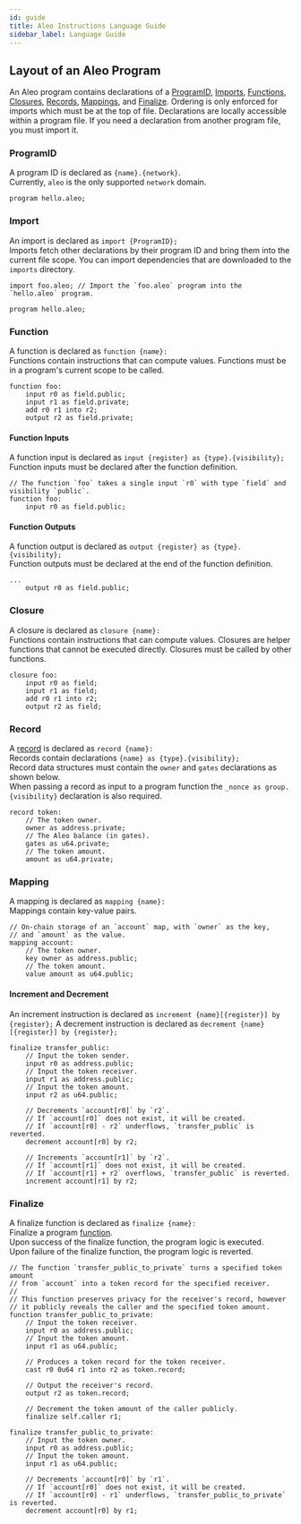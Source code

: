 ```yaml
---
id: guide
title: Aleo Instructions Language Guide
sidebar_label: Language Guide
---
```


## Layout of an Aleo Program

An Aleo program contains declarations of a [ProgramID](#programid), [Imports](#import), [Functions](#function), [Closures](#closure), [Records](#record),
[Mappings](#mapping), and [Finalize](#finalize). Ordering is only enforced for imports which must be at the top of file.
Declarations are locally accessible within a program file.
If you need a declaration from another program file, you must import it.

### ProgramID

A program ID is declared as `{name}.{network}`.  
Currently, `aleo` is the only supported `network` domain.

```leo
program hello.aleo;
```

### Import

An import is declared as `import {ProgramID};`  
Imports fetch other declarations by their program ID and bring them into the current file scope.
You can import dependencies that are downloaded to the `imports` directory.

```leo
import foo.aleo; // Import the `foo.aleo` program into the `hello.aleo` program.

program hello.aleo;
```

### Function

A function is declared as `function {name}:`  
Functions contain instructions that can compute values.
Functions must be in a program's current scope to be called.

```leo
function foo:
    input r0 as field.public;
    input r1 as field.private;
    add r0 r1 into r2;
    output r2 as field.private;
```

#### Function Inputs

A function input is declared as `input {register} as {type}.{visibility};`  
Function inputs must be declared after the function definition.

```leo
// The function `foo` takes a single input `r0` with type `field` and visibility `public`.
function foo:
    input r0 as field.public; 
```

#### Function Outputs

A function output is declared as `output {register} as {type}.{visibility};`  
Function outputs must be declared at the end of the function definition.

```leo
...
    output r0 as field.public;
```

### Closure

A closure is declared as `closure {name}:`  
Functions contain instructions that can compute values.
Closures are helper functions that cannot be executed directly. Closures must be called by other functions.

```leo
closure foo:
    input r0 as field;
    input r1 as field;
    add r0 r1 into r2;
    output r2 as field;
```

### Record

A [record](../concepts/records) is declared as `record {name}:`  
Records contain declarations `{name} as {type}.{visibility};`  
Record data structures must contain the `owner` and `gates` declarations as shown below.  
When passing a record as input to a program function the `_nonce as group.{visibility}` declaration is also required.

```leo
record token:
    // The token owner.
    owner as address.private;
    // The Aleo balance (in gates).
    gates as u64.private;
    // The token amount.
    amount as u64.private;
```

### Mapping

A mapping is declared as `mapping {name}:`  
Mappings contain key-value pairs.

```leo
// On-chain storage of an `account` map, with `owner` as the key,
// and `amount` as the value.
mapping account:
    // The token owner.
    key owner as address.public;
    // The token amount.
    value amount as u64.public;
```

#### Increment and Decrement
An increment instruction is declared as `increment {name}[{register}] by {register};`
A decrement instruction is declared as `decrement {name}[{register}] by {register};`

```leo
finalize transfer_public:
    // Input the token sender.
    input r0 as address.public;
    // Input the token receiver.
    input r1 as address.public;
    // Input the token amount.
    input r2 as u64.public;

    // Decrements `account[r0]` by `r2`.
    // If `account[r0]` does not exist, it will be created.
    // If `account[r0] - r2` underflows, `transfer_public` is reverted.
    decrement account[r0] by r2;

    // Increments `account[r1]` by `r2`.
    // If `account[r1]` does not exist, it will be created.
    // If `account[r1] + r2` overflows, `transfer_public` is reverted.
    increment account[r1] by r2;
```

### Finalize

A finalize function is declared as `finalize {name}:`  
Finalize a program [function](#function).  
Upon success of the finalize function, the program logic is executed.  
Upon failure of the finalize function, the program logic is reverted.  

```leo
// The function `transfer_public_to_private` turns a specified token amount
// from `account` into a token record for the specified receiver.
// 
// This function preserves privacy for the receiver's record, however
// it publicly reveals the caller and the specified token amount.
function transfer_public_to_private:
    // Input the token receiver.
    input r0 as address.public;
    // Input the token amount.
    input r1 as u64.public;

    // Produces a token record for the token receiver.
    cast r0 0u64 r1 into r2 as token.record;

    // Output the receiver's record.
    output r2 as token.record;

    // Decrement the token amount of the caller publicly.
    finalize self.caller r1;

finalize transfer_public_to_private:
    // Input the token owner.
    input r0 as address.public;
    // Input the token amount.
    input r1 as u64.public;

    // Decrements `account[r0]` by `r1`.
    // If `account[r0]` does not exist, it will be created.
    // If `account[r0] - r1` underflows, `transfer_public_to_private` is reverted.
    decrement account[r0] by r1;
```

